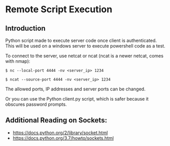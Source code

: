 # Remote Script Execution

## Introduction
Python script made to execute server code once client is authenticated. This will be used on a windows server to execute powershell code as a test.

To connect to the server, use netcat or ncat (ncat is a newer netcat, comes with nmap):
```
$ nc --local-port 4444 -nv <server_ip> 1234
```
```
$ ncat --source-port 4444 -nv <server_ip> 1234
```
The allowed ports, IP addresses and server ports can be changed.

Or you can use the Python client.py script, which is safer because it obscures password prompts.

## Additional Reading on Sockets:
* https://docs.python.org/2/library/socket.html
* https://docs.python.org/3.7/howto/sockets.html
